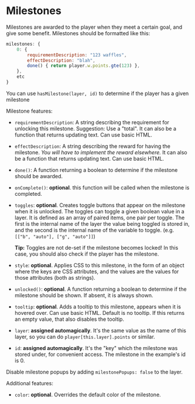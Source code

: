 # Milestones

Milestones are awarded to the player when they meet a certain goal, and give some benefit. Milestones should be formatted like this:

```js
milestones: {
    0: {
        requirementDescription: "123 waffles",
        effectDescription: "blah",
        done() { return player.w.points.gte(123) },
    },
    etc
}
```

You can use `hasMilestone(layer, id)` to determine if the player has a given milestone

Milestone features:

- `requirementDescription`: A string describing the requirement for unlocking this milestone. Suggestion: Use a "total". It can also be a function that returns updating text. Can use basic HTML.

- `effectDescription`: A string describing the reward for having the milestone. *You will have to implement the reward elsewhere.* It can also be a function that returns updating text. Can use basic HTML.

- `done()`: A function returning a boolean to determine if the milestone should be awarded.

- `onComplete()`: **optional**. this function will be called when the milestone is completed.

- `toggles`: **optional**. Creates toggle buttons that appear on the milestone when it is unlocked. The toggles can toggle a given boolean value in a layer. It is defined as an array of paired items, one pair per toggle. The first is the internal name of the layer the value being toggled is stored in, and the second is the internal name of the variable to toggle. (e.g. `[["b", "auto"], ["g", "auto"]]`)

   **Tip:** Toggles are not de-set if the milestone becomes locked! In this case, you should also check if the player has the milestone.

- `style`: **optional**. Applies CSS to this milestone, in the form of an object where the keys are CSS attributes, and the values are the values for those attributes (both as strings).

- `unlocked()`: **optional**. A function returning a boolean to determine if the milestone should be shown. If absent, it is always shown.

- `tooltip`: **optional**. Adds a tooltip to this milestone, appears when it is hovered over. Can use basic HTML. Default is no tooltip. If this returns an empty value, that also disables the tooltip.

- `layer`: **assigned automagically**. It's the same value as the name of this layer, so you can do `player[this.layer].points` or similar.

- `id`: **assigned automagically**. It's the "key" which the milestone was stored under, for convenient access. The milestone in the example's id is 0.

Disable milestone popups by adding `milestonePopups: false` to the layer.

Additional features:

- `color`: **optional**. Overrides the default color of the milestone.
